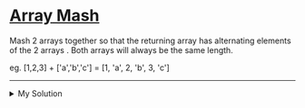 # [Array Mash](https://www.codewars.com/kata/582642b1083e12521f0000da)

Mash 2 arrays together so that the returning array has alternating elements of the 2 arrays . Both arrays will always be
the same length.

eg. [1,2,3] + ['a','b','c'] = [1, 'a', 2, 'b', 3, 'c']

---

<details><summary>My Solution</summary>

```js
function arrayMash(array1, array2) {
  let output = []
  array1.forEach((v, i) => output.push(v, array2[i]))
  return output
}
```

</details>
